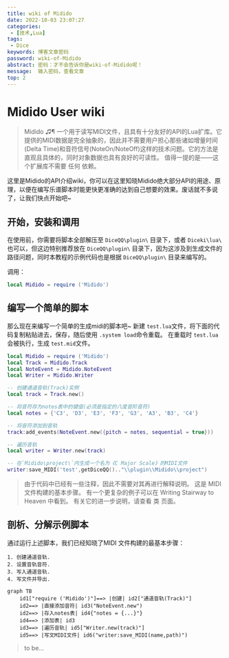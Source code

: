 ```yaml
---
title: wiki of Midido
date: 2022-10-03 23:07:27
categories:
 - [技术,Lua]
tags:
 - Dice
keywords: 博客文章密码
password: wiki-of-Midido
abstract: 密码：才不会告诉你是wiki-of-Midido呢！
message:  输入密码，查看文章
top: 2
---
```

# Midido User wiki

> Midido ♫¶
> 一个用于读写MIDI文件，且具有十分友好的API的Lua扩库。它提供的MIDI数据是完全抽象的，因此并不需要用户担心那些诸如增量时间(Delta Time)和音符信号(NoteOn/NoteOff)这样的技术问题。它的方法是直观且具体的，同时对象数据也具有良好的可读性。 值得一提的是——这个扩展库不需要 任何 依赖。

这里是Midido的API介绍wiki，你可以在这里知晓Midido绝大部分API的用途、原理，以便在编写乐谱脚本时能更快更准确的达到自己想要的效果。废话就不多说了，让我们快点开始吧~

## 开始，安装和调用

在使用前，你需要将脚本全部解压至 `DiceQQ\plugin\` 目录下，或者 `Diceki\lua\` 也可以，但这边特别推荐放在 `DiceQQ\plugin\` 目录下，因为这涉及到生成文件的路径问题，同时本教程的示例代码也是根据 `DiceQQ\plugin\` 目录来编写的。

调用：

```lua
local Midido = require ('Midido')
```

## 编写一个简单的脚本

那么现在来编写一个简单的生成midi的脚本吧~
新建 `test.lua`文件，将下面的代码复制粘贴进去，保存，随后使用 `.system load`命令重载。
在重载时 `test.lua`会被执行，生成 `test.mid`文件。

```lua title="test.lua"
local Midido = require ('Midido')
local Track = Midido.Track
local NoteEvent = Midido.NoteEvent
local Writer = Midido.Writer

-- 创建通道音轨(Track)实例
local track = Track.new()

-- 将音符存为notes表中的键值(必须是指定的八度音阶音符)
local notes = {'C3', 'D3', 'E3', 'F3', 'G3', 'A3', 'B3', 'C4'}

-- 将音符添加到音轨
track:add_events(NoteEvent.new({pitch = notes, sequential = true}))

-- 遍历音轨
local writer = Writer.new(track)

-- 在`Midido\project\`内生成一个名为《C Major Scale》的MIDI文件
writer:save_MIDI('test',getDiceQQ().."\\plugin\\Midido\\project")
```

> 由于代码中已经有一些注释，因此不需要对其再进行解释说明。 这是 MIDI 文件构建的基本步骤。 有一个更复杂的例子可以在 Writing Stairway to Heaven 中看到。 有关它的进一步说明，请查看 类 页面。

## 剖析、分解示例脚本

通过运行上述脚本，我们已经知晓了MIDI 文件构建的最基本步骤：
    
    1. 创建通道音轨.
    2. 设置音轨音符.
    3. 写入通道音轨.
    4. 写文件并导出.

```mermaid
graph TB
    id1["require ('Midido')"]==> |创建| id2["通道音轨(Track)"]
    id2==> |直接添加音符| id3("NoteEvent.new")
    id2==> |存入notes表| id4{"notes = {...}"}
    id4==> |添加表| id3
    id3==> |遍历音轨| id5["Writer.new(track)"]
    id5==> |写文MIDI文件| id6("writer:save_MIDI(name,path)")
```

> to be...
